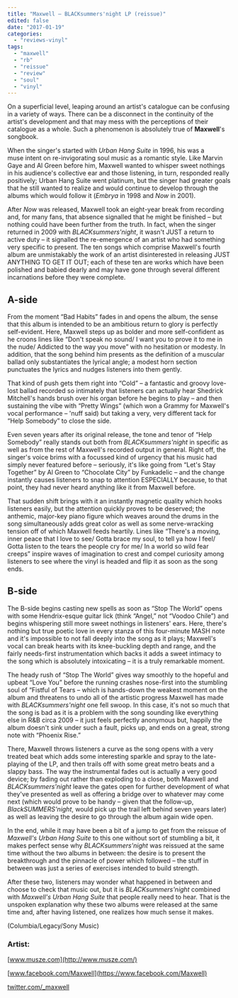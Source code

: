 ```yaml
---
title: "Maxwell – BLACKsummers'night LP (reissue)"
edited: false
date: "2017-01-19"
categories:
  - "reviews-vinyl"
tags:
  - "maxwell"
  - "rb"
  - "reissue"
  - "review"
  - "soul"
  - "vinyl"
---
```


On a superficial level, leaping around an artist's catalogue can be confusing in a variety of ways. There can be a disconnect in the continuity of the artist's development and that may mess with the perceptions of their catalogue as a whole. Such a phenomenon is absolutely true of **Maxwell**'s songbook.

When the singer's started with _Urban Hang Suite_ in 1996, his was a muse intent on re-invigorating soul music as a romantic style. Like Marvin Gaye and Al Green before him, Maxwell wanted to whisper sweet nothings in his audience's collective ear and those listening, in turn, responded really positively; Urban Hang Suite went platinum, but the singer had greater goals that he still wanted to realize and would continue to develop through the albums which would follow it (_Embrya_ in 1998 and _Now_ in 2001).

After _Now_ was released, Maxwell took an eight-year break from recording and, for many fans, that absence signalled that he might be finished – but nothing could have been further from the truth. In fact, when the singer returned in 2009 with _BLACKsummers'night_, it wasn't JUST a return to active duty – it signalled the re-emergence of an artist who had something very specific to present. The ten songs which comprise Maxwell's fourth album are unmistakably the work of an artist disinterested in releasing JUST ANYTHING TO GET IT OUT; each of these ten are works which have been polished and babied dearly and may have gone through several different incarnations before they were complete.

## A-side

From the moment “Bad Habits” fades in and opens the album, the sense that this album is intended to be an ambitious return to glory is perfectly self-evident. Here, Maxwell steps up as bolder and more self-confident as he croons lines like “Don't speak no sound/ I want you to prove it to me in the nude/ Addicted to the way you move” with no hesitation or modesty. In addition, that the song behind him presents as the definition of a muscular ballad only substantiates the lyrical angle; a modest horn section punctuates the lyrics and nudges listeners into them gently.

That kind of push gets them right into “Cold” – a fantastic and groovy love-lost ballad recorded so intimately that listeners can actually hear Shedrick Mitchell's hands brush over his organ before he begins to play – and then sustaining the vibe with “Pretty Wings” (which won a Grammy for Maxwell's vocal performance – 'nuff said) but taking a very, very different tack for “Help Somebody” to close the side.

Even seven years after its original release, the tone and tenor of “Help Somebody” really stands out both from _BLACKsummers'night_ in specific as well as from the rest of Maxwell's recorded output in general. Right off, the singer's voice brims with a focussed kind of urgency that his music had simply never featured before – seriously, it's like going from “Let's Stay Together” by Al Green to “Chocolate City” by Funkadelic – and the change instantly causes listeners to snap to attention ESPECIALLY because, to that point, they had never heard anything like it from Maxwell before.

That sudden shift brings with it an instantly magnetic quality which hooks listeners easily, but the attention quickly proves to be deserved; the anthemic, major-key piano figure which weaves around the drums in the song simultaneously adds great color as well as some nerve-wracking tension off of which Maxwell feeds heartily. Lines like “There's a moving, inner peace that I love to see/ Gotta brace my soul, to tell ya how I feel/ Gotta listen to the tears the people cry for me/ In a world so wild fear creeps” inspire waves of imagination to crest and compel curiosity among listeners to see where the vinyl is headed and flip it as soon as the song ends.

## B-side

The B-side begins casting new spells as soon as “Stop The World” opens with some Hendrix-esque guitar lick (think “Angel,” not “Voodoo Chile”) and begins whispering still more sweet nothings in listeners' ears. Here, there's nothing but true poetic love in every stanza of this four-minute MASH note and it's impossible to not fall deeply into the song as it plays; Maxwell's vocal can break hearts with its knee-buckling depth and range, and the fairly needs-first instrumentation which backs it adds a sweet intimacy to the song which is absolutely intoxicating – it is a truly remarkable moment.

The heady rush of “Stop The World” gives way smoothly to the hopeful and upbeat “Love You” before the running crashes nose-first into the stumbling soul of “Fistful of Tears – which is hands-down the weakest moment on the album and threatens to undo all of the artistic progress Maxwell has made with _BLACKsummers'night_ one fell swoop. In this case, it's not so much that the song is bad as it is a problem with the song sounding like everything else in R&B circa 2009 – it just feels perfectly anonymous but, happily the album doesn't sink under such a fault, picks up, and ends on a great, strong note with “Phoenix Rise.”

There, Maxwell throws listeners a curve as the song opens with a very treated beat which adds some interesting sparkle and spray to the late-playing of the LP, and then trails off with some great metro beats and a slappy bass. The way the instrumental fades out is actually a very good device; by fading out rather than exploding to a close, both Maxwell and _BLACKsummers'night_ leave the gates open for further development of what they've presented as well as offering a bridge over to whatever may come next (which would prove to be handy – given that the follow-up, _BlackSUMMERS'night_, would pick up the trail left behind seven years later) as well as leaving the desire to go through the album again wide open.

In the end, while it may have been a bit of a jump to get from the reissue of _Maxwell's_ _Urban Hang Suite_ to this one without sort of stumbling a bit, it makes perfect sense why _BLACKsummers'night_ was reissued at the same time without the two albums in between: the desire is to present the breakthrough and the pinnacle of power which followed – the stuff in between was just a series of exercises intended to build strength.

After these two, listeners may wonder what happened in between and choose to check that music out, but it is _BLACKsummers'night_ combined with _Maxwell's Urban Hang Suite_ that people really need to hear. That is the unspoken explanation why these two albums were released at the same time and, after having listened, one realizes how much sense it makes.

(Columbia/Legacy/Sony Music)

### Artist:

[www.musze.com](http://www.musze.com/)

[www.facebook.com/Maxwell](https://www.facebook.com/Maxwell)

[twitter.com/\_maxwell](https://twitter.com/_maxwell)
